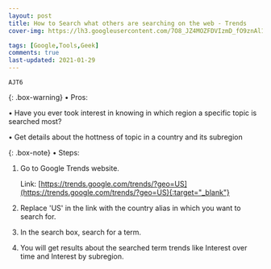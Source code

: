 ```yaml
---
layout: post
title: How to Search what others are searching on the web - Trends
cover-img: https://lh3.googleusercontent.com/7O8_JZ4MOZFDVIzmD_fO9znAl1R5tYBdzeWo56qKKD_svqvzwh_08UCdK4MpjD1A_5XssVChE115WPTHP2FYsW59teyAgAca-aldi3LwKd-s0KrbTqsuJSAqX_RjsLmve6xw9Kt34w=w2400

tags: [Google,Tools,Geek]
comments: true
last-updated: 2021-01-29
---
```


``AJT6``

{: .box-warning}
• Pros:

• Have you ever took interest in knowing in which region a specific topic is searched most?

• Get details about the hottness of topic in a country and its subregion

{: .box-note}
• Steps:

1. Go to Google Trends website.
   
   Link: [https://trends.google.com/trends/?geo=US](https://trends.google.com/trends/?geo=US){:target="_blank"}

2. Replace 'US' in the link with the country alias in which you want to search for.

3. In the search box, search for a term.

4. You will get results about the searched term trends like Interest over time and Interest by subregion.
